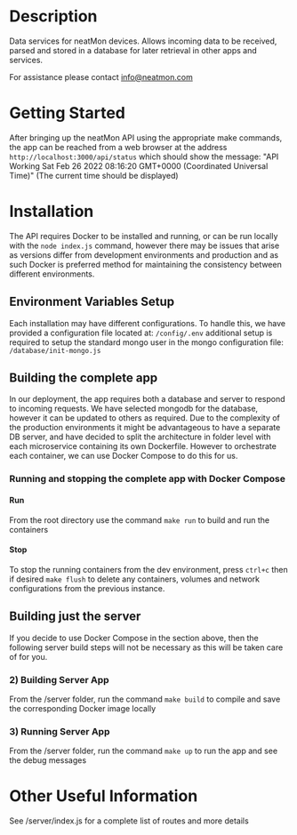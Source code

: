 # Description
Data services for neatMon devices.  Allows incoming data to be received, parsed and stored in a database for later retrieval in other apps and services.

For assistance please contact info@neatmon.com

# Getting Started
After bringing up the neatMon API using the appropriate make commands, the app can be reached from a web browser at the address `http://localhost:3000/api/status` which should show the message: "API Working Sat Feb 26 2022 08:16:20 GMT+0000 (Coordinated Universal Time)" (The current time should be displayed)

# Installation
The API requires Docker to be installed and running, or can be run locally with the `node index.js` command, however there may be issues that arise as versions differ from development environments and production and as such Docker is preferred method for maintaining the consistency between different environments.

## Environment Variables Setup
Each installation may have different configurations.  To handle this, we have provided a configuration file located at: `/config/.env` additional setup is required to setup the standard mongo user in the mongo configuration file: `/database/init-mongo.js`  

## Building the complete app
In our deployment, the app requires both a database and server to respond to incoming requests.  We have selected mongodb for the database, however it can be updated to others as required.  Due to the complexity of the production environments it might be advantageous to have a separate DB server, and have decided to split the architecture in folder level with each microservice containing its own Dockerfile.  However to orchestrate each container, we can use Docker Compose to do this for us. 

### Running and stopping the complete app with Docker Compose
#### Run
From the root directory use the command `make run` to build and run the containers

#### Stop
To stop the running containers from the dev environment, press `ctrl+c` then if desired `make flush` to delete any containers, volumes and network configurations from the previous instance.

## Building just the server
If you decide to use Docker Compose in the section above, then the following server build steps will not be necessary as this will be taken care of for you.

### 2) Building Server App
From the /server folder, run the command `make build` to compile and save the corresponding Docker image locally

### 3) Running Server App
From the /server folder, run the command `make up` to run the app and see the debug messages

# Other Useful Information
See /server/index.js for a complete list of routes and more details

